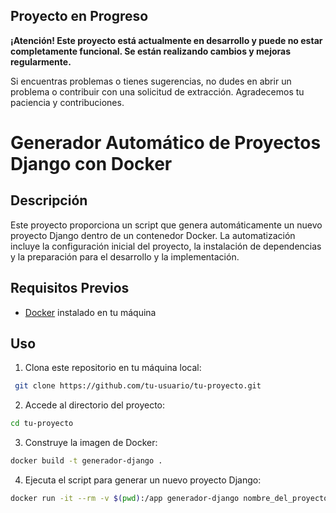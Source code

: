 ## Proyecto en Progreso

**¡Atención! Este proyecto está actualmente en desarrollo y puede no estar completamente funcional. Se están realizando cambios y mejoras regularmente.**

Si encuentras problemas o tienes sugerencias, no dudes en abrir un problema o contribuir con una solicitud de extracción. Agradecemos tu paciencia y contribuciones.


# **Generador Automático de Proyectos Django con Docker**

## Descripción

Este proyecto proporciona un script que genera automáticamente un nuevo proyecto Django dentro de un contenedor Docker. La automatización incluye la configuración inicial del proyecto, la instalación de dependencias y la preparación para el desarrollo y la implementación.

## Requisitos Previos

- [Docker](https://www.docker.com/get-started) instalado en tu máquina

## Uso

1. Clona este repositorio en tu máquina local:

```bash
 git clone https://github.com/tu-usuario/tu-proyecto.git
```
2. Accede al directorio del proyecto:

```bash
cd tu-proyecto
```

3. Construye la imagen de Docker:

```bash
docker build -t generador-django .
```

4. Ejecuta el script para generar un nuevo proyecto Django:

```bash
docker run -it --rm -v $(pwd):/app generador-django nombre_del_proyecto
```



